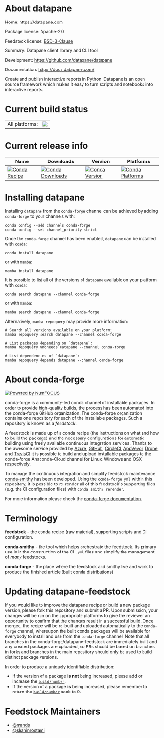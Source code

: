 About datapane
==============

Home: https://datapane.com

Package license: Apache-2.0

Feedstock license: [BSD-3-Clause](https://github.com/conda-forge/datapane-feedstock/blob/main/LICENSE.txt)

Summary: Datapane client library and CLI tool

Development: https://github.com/datapane/datapane

Documentation: https://docs.datapane.com/

Create and publish interactive reports in Python.
Datapane is an open source framework which makes
it easy to turn scripts and notebooks into interactive reports.


Current build status
====================


<table><tr><td>All platforms:</td>
    <td>
      <a href="https://dev.azure.com/conda-forge/feedstock-builds/_build/latest?definitionId=10207&branchName=main">
        <img src="https://dev.azure.com/conda-forge/feedstock-builds/_apis/build/status/datapane-feedstock?branchName=main">
      </a>
    </td>
  </tr>
</table>

Current release info
====================

| Name | Downloads | Version | Platforms |
| --- | --- | --- | --- |
| [![Conda Recipe](https://img.shields.io/badge/recipe-datapane-green.svg)](https://anaconda.org/conda-forge/datapane) | [![Conda Downloads](https://img.shields.io/conda/dn/conda-forge/datapane.svg)](https://anaconda.org/conda-forge/datapane) | [![Conda Version](https://img.shields.io/conda/vn/conda-forge/datapane.svg)](https://anaconda.org/conda-forge/datapane) | [![Conda Platforms](https://img.shields.io/conda/pn/conda-forge/datapane.svg)](https://anaconda.org/conda-forge/datapane) |

Installing datapane
===================

Installing `datapane` from the `conda-forge` channel can be achieved by adding `conda-forge` to your channels with:

```
conda config --add channels conda-forge
conda config --set channel_priority strict
```

Once the `conda-forge` channel has been enabled, `datapane` can be installed with `conda`:

```
conda install datapane
```

or with `mamba`:

```
mamba install datapane
```

It is possible to list all of the versions of `datapane` available on your platform with `conda`:

```
conda search datapane --channel conda-forge
```

or with `mamba`:

```
mamba search datapane --channel conda-forge
```

Alternatively, `mamba repoquery` may provide more information:

```
# Search all versions available on your platform:
mamba repoquery search datapane --channel conda-forge

# List packages depending on `datapane`:
mamba repoquery whoneeds datapane --channel conda-forge

# List dependencies of `datapane`:
mamba repoquery depends datapane --channel conda-forge
```


About conda-forge
=================

[![Powered by
NumFOCUS](https://img.shields.io/badge/powered%20by-NumFOCUS-orange.svg?style=flat&colorA=E1523D&colorB=007D8A)](https://numfocus.org)

conda-forge is a community-led conda channel of installable packages.
In order to provide high-quality builds, the process has been automated into the
conda-forge GitHub organization. The conda-forge organization contains one repository
for each of the installable packages. Such a repository is known as a *feedstock*.

A feedstock is made up of a conda recipe (the instructions on what and how to build
the package) and the necessary configurations for automatic building using freely
available continuous integration services. Thanks to the awesome service provided by
[Azure](https://azure.microsoft.com/en-us/services/devops/), [GitHub](https://github.com/),
[CircleCI](https://circleci.com/), [AppVeyor](https://www.appveyor.com/),
[Drone](https://cloud.drone.io/welcome), and [TravisCI](https://travis-ci.com/)
it is possible to build and upload installable packages to the
[conda-forge](https://anaconda.org/conda-forge) [Anaconda-Cloud](https://anaconda.org/)
channel for Linux, Windows and OSX respectively.

To manage the continuous integration and simplify feedstock maintenance
[conda-smithy](https://github.com/conda-forge/conda-smithy) has been developed.
Using the ``conda-forge.yml`` within this repository, it is possible to re-render all of
this feedstock's supporting files (e.g. the CI configuration files) with ``conda smithy rerender``.

For more information please check the [conda-forge documentation](https://conda-forge.org/docs/).

Terminology
===========

**feedstock** - the conda recipe (raw material), supporting scripts and CI configuration.

**conda-smithy** - the tool which helps orchestrate the feedstock.
                   Its primary use is in the construction of the CI ``.yml`` files
                   and simplify the management of *many* feedstocks.

**conda-forge** - the place where the feedstock and smithy live and work to
                  produce the finished article (built conda distributions)


Updating datapane-feedstock
===========================

If you would like to improve the datapane recipe or build a new
package version, please fork this repository and submit a PR. Upon submission,
your changes will be run on the appropriate platforms to give the reviewer an
opportunity to confirm that the changes result in a successful build. Once
merged, the recipe will be re-built and uploaded automatically to the
`conda-forge` channel, whereupon the built conda packages will be available for
everybody to install and use from the `conda-forge` channel.
Note that all branches in the conda-forge/datapane-feedstock are
immediately built and any created packages are uploaded, so PRs should be based
on branches in forks and branches in the main repository should only be used to
build distinct package versions.

In order to produce a uniquely identifiable distribution:
 * If the version of a package **is not** being increased, please add or increase
   the [``build/number``](https://docs.conda.io/projects/conda-build/en/latest/resources/define-metadata.html#build-number-and-string).
 * If the version of a package **is** being increased, please remember to return
   the [``build/number``](https://docs.conda.io/projects/conda-build/en/latest/resources/define-metadata.html#build-number-and-string)
   back to 0.

Feedstock Maintainers
=====================

* [@mands](https://github.com/mands/)
* [@shahinrostami](https://github.com/shahinrostami/)

